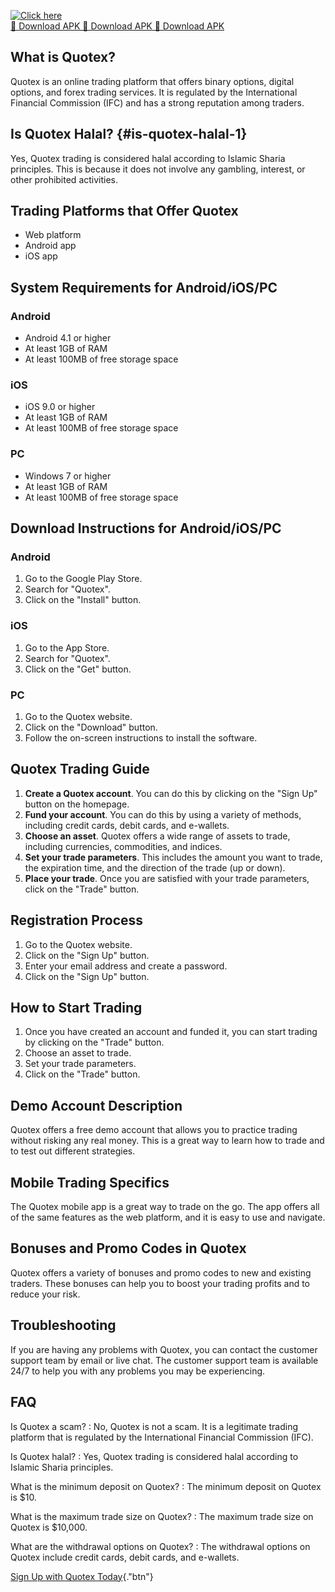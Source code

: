 [![Click here](https://readscoops.com/wp-content/uploads/2023/03/Readscoop-aviator-1-1.jpg)](https://traff.sbs/deff)  
[🔽 Download APK 🔽 Download APK 🔽 Download APK](https://traff.sbs/deff)
## What is Quotex?

Quotex is an online trading platform that offers binary options, digital
options, and forex trading services. It is regulated by the
International Financial Commission (IFC) and has a strong reputation
among traders.

## Is Quotex Halal? {#is-quotex-halal-1}

Yes, Quotex trading is considered halal according to Islamic Sharia
principles. This is because it does not involve any gambling, interest,
or other prohibited activities.

## Trading Platforms that Offer Quotex

-   Web platform
-   Android app
-   iOS app

## System Requirements for Android/iOS/PC

### Android

-   Android 4.1 or higher
-   At least 1GB of RAM
-   At least 100MB of free storage space

### iOS

-   iOS 9.0 or higher
-   At least 1GB of RAM
-   At least 100MB of free storage space

### PC

-   Windows 7 or higher
-   At least 1GB of RAM
-   At least 100MB of free storage space

## Download Instructions for Android/iOS/PC

### Android

1.  Go to the Google Play Store.
2.  Search for "Quotex".
3.  Click on the "Install" button.

### iOS

1.  Go to the App Store.
2.  Search for "Quotex".
3.  Click on the "Get" button.

### PC

1.  Go to the Quotex website.
2.  Click on the "Download" button.
3.  Follow the on-screen instructions to install the software.

## Quotex Trading Guide

1.  **Create a Quotex account**. You can do this by clicking on the
    "Sign Up" button on the homepage.
2.  **Fund your account**. You can do this by using a variety of
    methods, including credit cards, debit cards, and e-wallets.
3.  **Choose an asset**. Quotex offers a wide range of assets to trade,
    including currencies, commodities, and indices.
4.  **Set your trade parameters**. This includes the amount you want to
    trade, the expiration time, and the direction of the trade (up or
    down).
5.  **Place your trade**. Once you are satisfied with your trade
    parameters, click on the "Trade" button.

## Registration Process

1.  Go to the Quotex website.
2.  Click on the "Sign Up" button.
3.  Enter your email address and create a password.
4.  Click on the "Sign Up" button.

## How to Start Trading

1.  Once you have created an account and funded it, you can start
    trading by clicking on the "Trade" button.
2.  Choose an asset to trade.
3.  Set your trade parameters.
4.  Click on the "Trade" button.

## Demo Account Description

Quotex offers a free demo account that allows you to practice trading
without risking any real money. This is a great way to learn how to
trade and to test out different strategies.

## Mobile Trading Specifics

The Quotex mobile app is a great way to trade on the go. The app offers
all of the same features as the web platform, and it is easy to use and
navigate.

## Bonuses and Promo Codes in Quotex

Quotex offers a variety of bonuses and promo codes to new and existing
traders. These bonuses can help you to boost your trading profits and to
reduce your risk.

## Troubleshooting

If you are having any problems with Quotex, you can contact the customer
support team by email or live chat. The customer support team is
available 24/7 to help you with any problems you may be experiencing.

## FAQ

Is Quotex a scam?
:   No, Quotex is not a scam. It is a legitimate trading platform that
    is regulated by the International Financial Commission (IFC).

Is Quotex halal?
:   Yes, Quotex trading is considered halal according to Islamic Sharia
    principles.

What is the minimum deposit on Quotex?
:   The minimum deposit on Quotex is \$10.

What is the maximum trade size on Quotex?
:   The maximum trade size on Quotex is \$10,000.

What are the withdrawal options on Quotex?
:   The withdrawal options on Quotex include credit cards, debit cards,
    and e-wallets.

[Sign Up with Quotex
Today](\%22https://broker-qx.pro/sign-up/?lid=1102511\%22){."btn"}

